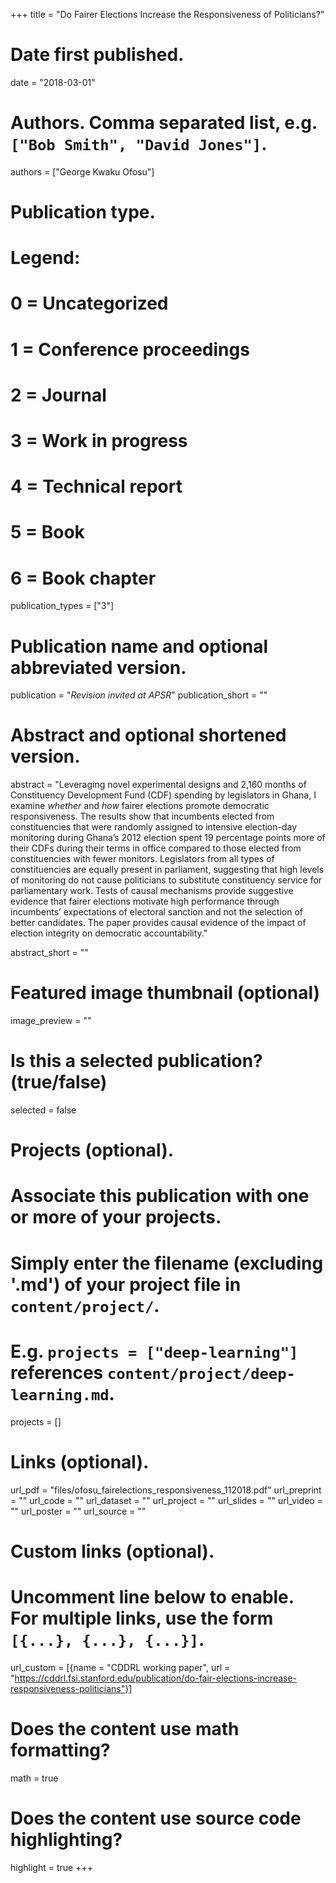 +++
title = "Do Fairer Elections Increase the Responsiveness of Politicians?"

# Date first published.
date = "2018-03-01"

# Authors. Comma separated list, e.g. `["Bob Smith", "David Jones"]`.
authors = ["George Kwaku Ofosu"]

# Publication type.
# Legend:
# 0 = Uncategorized
# 1 = Conference proceedings
# 2 = Journal
# 3 = Work in progress
# 4 = Technical report
# 5 = Book
# 6 = Book chapter
publication_types = ["3"]

# Publication name and optional abbreviated version.
publication = "*Revision invited at APSR*"
publication_short = ""

# Abstract and optional shortened version.
abstract = "Leveraging novel experimental designs and 2,160 months of Constituency Development Fund (CDF) spending by legislators in Ghana, I examine *whether* and *how* fairer elections promote democratic responsiveness. The results show that incumbents elected from constituencies that were randomly assigned to intensive election-day monitoring during Ghana’s 2012 election spent 19 percentage points more of their CDFs during their terms in office compared to those elected from constituencies with fewer monitors. Legislators from all types of constituencies are equally present in parliament, suggesting that high levels of monitoring do not cause politicians to substitute constituency service for parliamentary work. Tests of causal mechanisms provide suggestive evidence that fairer elections motivate high performance through incumbents’ expectations of electoral sanction and not the selection of better candidates. The paper provides causal evidence of the impact of election integrity on democratic accountability."

abstract_short = ""

# Featured image thumbnail (optional)
image_preview = ""

# Is this a selected publication? (true/false)
selected = false

# Projects (optional).
#   Associate this publication with one or more of your projects.
#   Simply enter the filename (excluding '.md') of your project file in `content/project/`.
#   E.g. `projects = ["deep-learning"]` references `content/project/deep-learning.md`.
projects = []

# Links (optional).
url_pdf = "files/ofosu_fairelections_responsiveness_112018.pdf"
url_preprint = ""
url_code = ""
url_dataset = ""
url_project = ""
url_slides = ""
url_video = ""
url_poster = ""
url_source = ""

# Custom links (optional).
#   Uncomment line below to enable. For multiple links, use the form `[{...}, {...}, {...}]`.
url_custom = [{name = "CDDRL working paper", url = "https://cddrl.fsi.stanford.edu/publication/do-fair-elections-increase-responsiveness-politicians"}]

# Does the content use math formatting?
math = true

# Does the content use source code highlighting?
highlight = true
+++
